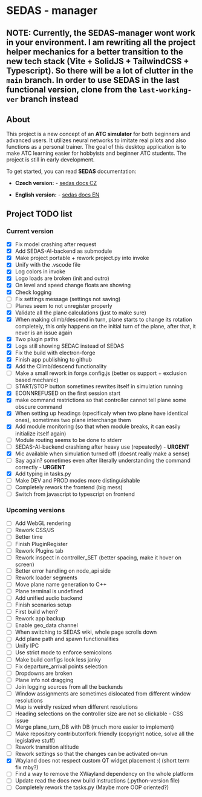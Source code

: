 # SEDAS - manager

## NOTE: Currently, the SEDAS-manager wont work in your environment. I am rewriting all the project helper mechanics for a better transition to the new tech stack (Vite + SolidJS + TailwindCSS + Typescript). So there will be a lot of clutter in the `main` branch. In order to use SEDAS in the last functional version, clone from the `last-working-ver` branch instead

## About

This project is a new concept of an **ATC simulator** for both beginners and advanced users. It utilizes neural networks to imitate real pilots and also functions as a personal trainer. The goal of this desktop application is to make ATC learning easier for hobbyists and beginner ATC students. The project is still in early development.

To get started, you can read **SEDAS** documentation:

- **Czech version:** - [sedas docs CZ](https://sedas-docs.readthedocs.io/cs/latest/)

- **English version:** - [sedas docs EN](https://sedas-docs.readthedocs.io/en/latest/)

## Project TODO list

### Current version

- [x] Fix model crashing after request
- [x] Add SEDAS-AI-backend as submodule
- [x] Make project portable + rework project.py into invoke
- [x] Unify with the .vscode file
- [x] Log colors in invoke
- [x] Logo loads are broken (init and outro)
- [x] On level and speed change floats are showing
- [x] Check logging
- [ ] Fix settings message (settings not saving)
- [ ] Planes seem to not unregister properly
- [x] Validate all the plane calculations (just to make sure)
- [x] When making climb/descend in turn, plane starts to change its rotation completely, this only happens on the initial turn of the plane, after that, it never is an issue again
- [x] Two plugin paths
- [x] Logs still showing SEDAC instead of SEDAS
- [x] Fix the build with electron-forge
- [x] Finish app publishing to github
- [x] Add the Climb/descend functionality
- [ ] Make a small rework in forge.config.js (better os support + exclusion based mechanic)
- [ ] START/STOP button sometimes rewrites itself in simulation running
- [x] ECONNREFUSED on the first session start
- [x] make command restrictions so that controller cannot tell plane some obscure command
- [x] When setting up headings (specificaly when two plane have identical ones), sometimes two plane interchange them
- [x] Add module monitoring (so that when module breaks, it can easily initialize itself again)
- [ ] Module routing seems to be done to stderr
- [ ] SEDAS-AI-backend crashixng after heavy use (repeatedly) - **URGENT**
- [x] Mic available when simulation turned off (doesnt really make a sense)
- [ ] Say again? sometimes even after literally understanding the command correctly - **URGENT**
- [x] Add typing in tasks.py
- [ ] Make DEV and PROD modes more distinguishable
- [ ] Completely rework the frontend (big mess)
- [ ] Switch from javascript to typescript on frontend

### Upcoming versions

- [ ] Add WebGL rendering
- [ ] Rework CSS/JS
- [ ] Better time
- [ ] Finish PluginRegister
- [ ] Rework Plugins tab
- [ ] Rework inspect in controller_SET (better spacing, make it hover on screen)
- [ ] Better error handling on node_api side
- [ ] Rework loader segments
- [ ] Move plane name generation to C++
- [ ] Plane terminal is undefined
- [ ] Add unified audio backend
- [ ] Finish scenarios setup
- [ ] First build when?
- [ ] Rework app backup
- [ ] Enable geo_data channel
- [ ] When switching to SEDAS wiki, whole page scrolls down
- [ ] Add plane path and spawn functionalities
- [ ] Unify IPC
- [ ] Use strict mode to enforce semicolons
- [ ] Make build configs look less janky
- [ ] Fix departure_arrival points selection
- [ ] Dropdowns are broken
- [ ] Plane info not dragging
- [ ] Join logging sources from all the backends
- [ ] Window assignments are sometimes dislocated from different window resolutions
- [ ] Map is weirdly resized when different resolutions
- [ ] Heading selections on the controller size are not so clickable - CSS issue
- [ ] Merge plane_turn_DB with DB (much more easier to implement)
- [ ] Make repository contributor/fork friendly (copyright notice, solve all the legislative stuff)
- [ ] Rework transition altitude
- [ ] Rework settings so that the changes can be activated on-run
- [x] Wayland does not respect custom QT widget placement :( (short term fix mby?)
- [ ] Find a way to remove the XWayland dependency on the whole platform
- [ ] Update read the docs new build instructions (.python-version file)
- [ ] Completely rework the tasks.py (Maybe more OOP oriented?)